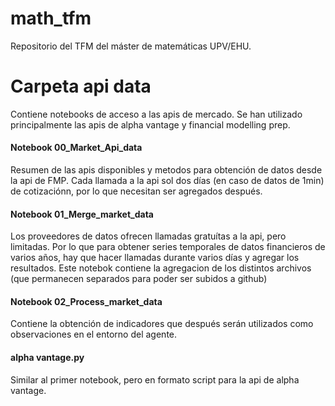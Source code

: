# math_tfm
Repositorio del TFM del máster de matemáticas UPV/EHU.


# Carpeta api data
Contiene notebooks de acceso a las apis de mercado. Se han utilizado principalmente las apis de alpha vantage y financial modelling prep.

#### Notebook 00_Market_Api_data
Resumen de las apis disponibles y metodos para obtención de datos desde la api de FMP. Cada llamada a la api sol dos días (en caso de datos de 1min) de cotizaciónn, por lo que necesitan ser agregados después. 

#### Notebook 01_Merge_market_data
Los proveedores de datos ofrecen llamadas gratuítas a la api, pero limitadas. Por lo que para obtener series temporales de datos financieros de varios años, hay que hacer llamadas durante varios días y agregar los resultados. Este notebok contiene la agregacion de los distintos archivos (que permanecen separados para poder ser subidos a github)

#### Notebook 02_Process_market_data
Contiene la obtención de indicadores que después serán utilizados como observaciones en el entorno del agente.

#### alpha vantage.py
Similar al primer notebook, pero en formato script para la api de alpha vantage.


